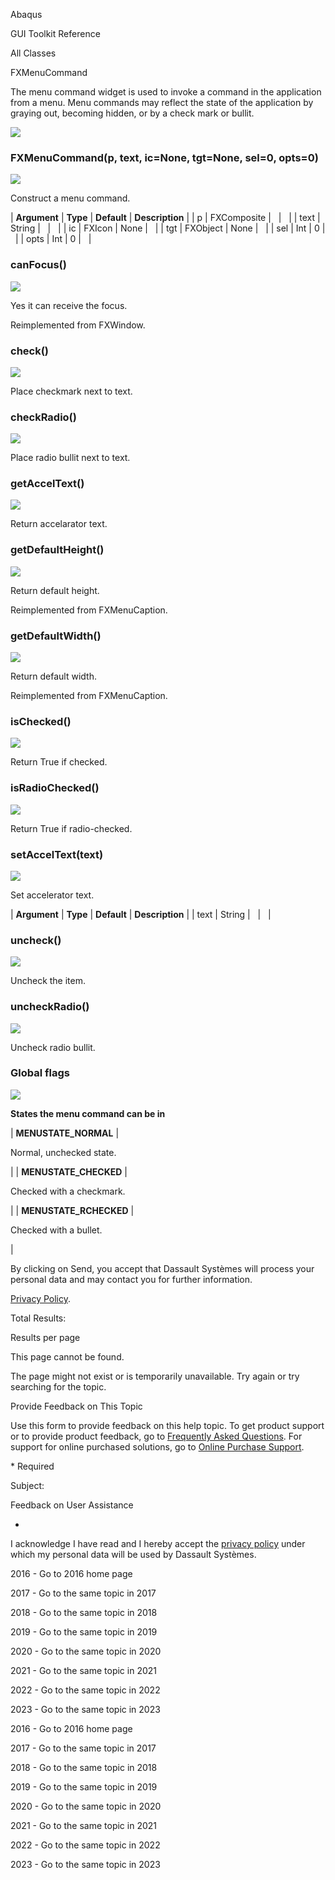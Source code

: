 Abaqus

GUI Toolkit Reference

All Classes

FXMenuCommand

The menu command widget is used to invoke a command in the application from a menu. Menu commands may reflect the state of the application by graying out, becoming hidden, or by a check mark or bullit.

![](https://help.3ds.com/2023/English/DSSIMULIA_Established/SIMACAERefImages/gui-fxmenucommand.png)

### FXMenuCommand(p, text, ic=None, tgt=None, sel=0, opts=0)  
![](https://help.3ds.com/2023/English/DSSIMULIA_Established/IconsReference/butix_top_wline.png)

Construct a menu command.

| **Argument** | **Type** | **Default** | **Description** |
| p | FXComposite |   |   |
| text | String |   |   |
| ic | FXIcon | None |   |
| tgt | FXObject | None |   |
| sel | Int | 0 |   |
| opts | Int | 0 |   |

### canFocus()  
![](https://help.3ds.com/2023/English/DSSIMULIA_Established/IconsReference/butix_top_wline.png)

Yes it can receive the focus.

Reimplemented from FXWindow.

### check()  
![](https://help.3ds.com/2023/English/DSSIMULIA_Established/IconsReference/butix_top_wline.png)

Place checkmark next to text.

### checkRadio()  
![](https://help.3ds.com/2023/English/DSSIMULIA_Established/IconsReference/butix_top_wline.png)

Place radio bullit next to text.

### getAccelText()  
![](https://help.3ds.com/2023/English/DSSIMULIA_Established/IconsReference/butix_top_wline.png)

Return accelarator text.

### getDefaultHeight()  
![](https://help.3ds.com/2023/English/DSSIMULIA_Established/IconsReference/butix_top_wline.png)

Return default height.

Reimplemented from FXMenuCaption.

### getDefaultWidth()  
![](https://help.3ds.com/2023/English/DSSIMULIA_Established/IconsReference/butix_top_wline.png)

Return default width.

Reimplemented from FXMenuCaption.

### isChecked()  
![](https://help.3ds.com/2023/English/DSSIMULIA_Established/IconsReference/butix_top_wline.png)

Return True if checked.

### isRadioChecked()  
![](https://help.3ds.com/2023/English/DSSIMULIA_Established/IconsReference/butix_top_wline.png)

Return True if radio-checked.

### setAccelText(text)  
![](https://help.3ds.com/2023/English/DSSIMULIA_Established/IconsReference/butix_top_wline.png)

Set accelerator text.

| **Argument** | **Type** | **Default** | **Description** |
| text | String |   |   |

### uncheck()  
![](https://help.3ds.com/2023/English/DSSIMULIA_Established/IconsReference/butix_top_wline.png)

Uncheck the item.

### uncheckRadio()  
![](https://help.3ds.com/2023/English/DSSIMULIA_Established/IconsReference/butix_top_wline.png)

Uncheck radio bullit.

### Global flags  
![](https://help.3ds.com/2023/English/DSSIMULIA_Established/IconsReference/butix_top_wline.png)


**States the menu command can be in**

| **MENUSTATE_NORMAL** | 

Normal, unchecked state.

 |
| **MENUSTATE_CHECKED** | 

Checked with a checkmark.

 |
| **MENUSTATE_RCHECKED** | 

Checked with a bullet.

 |

By clicking on Send, you accept that Dassault Systèmes will process your personal data and may contact you for further information.

[Privacy Policy](https://www.3ds.com/privacy-policy).

Total Results:

Results per page

This page cannot be found.

The page might not exist or is temporarily unavailable. Try again or try searching for the topic.

Provide Feedback on This Topic

Use this form to provide feedback on this help topic. To get product support or to provide product feedback, go to [Frequently Asked Questions](https://3ds.one/PO). For support for online purchased solutions, go to [Online Purchase Support](https://3ds.one/Q8).

\* Required

Subject:

Feedback on User Assistance

*

I acknowledge I have read and I hereby accept the [privacy policy](https://www.3ds.com/privacy-policy) under which my personal data will be used by Dassault Systèmes.

2016 - Go to 2016 home page

2017 - Go to the same topic in 2017

2018 - Go to the same topic in 2018

2019 - Go to the same topic in 2019

2020 - Go to the same topic in 2020

2021 - Go to the same topic in 2021

2022 - Go to the same topic in 2022

2023 - Go to the same topic in 2023

2016 - Go to 2016 home page

2017 - Go to the same topic in 2017

2018 - Go to the same topic in 2018

2019 - Go to the same topic in 2019

2020 - Go to the same topic in 2020

2021 - Go to the same topic in 2021

2022 - Go to the same topic in 2022

2023 - Go to the same topic in 2023